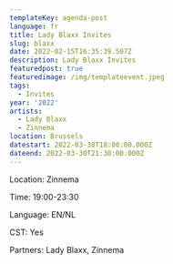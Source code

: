 ```yaml
---
templateKey: agenda-post
language: fr
title: Lady Blaxx Invites
slug: blaxx
date: 2022-02-15T16:35:39.507Z
description: Lady Blaxx Invites
featuredpost: true
featuredimage: /img/templateevent.jpeg
tags:
  - Invites
year: '2022'
artists:
  - Lady Blaxx
  - Zinnema
location: Brussels
datestart: 2022-03-30T18:00:00.000Z
dateend: 2022-03-30T21:30:00.000Z
---
```

Location: Zinnema

Time: 19:00-23:30

Language: EN/NL

CST: Yes

Partners: Lady Blaxx, Zinnema
